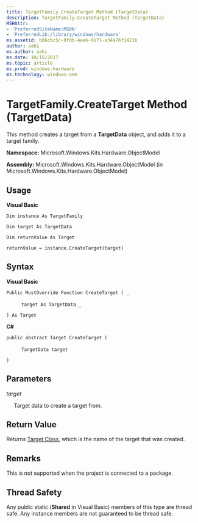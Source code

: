 ```yaml
---
title: TargetFamily.CreateTarget Method (TargetData)
description: TargetFamily.CreateTarget Method (TargetData)
MSHAttr:
- 'PreferredSiteName:MSDN'
- 'PreferredLib:/library/windows/hardware'
ms.assetid: b06cbc5c-9fdb-4ae6-9171-a34476f1421b
author: aahi
ms.author: aahi
ms.date: 10/15/2017
ms.topic: article
ms.prod: windows-hardware
ms.technology: windows-oem
---
```


# TargetFamily.CreateTarget Method (TargetData)


This method creates a target from a **TargetData** object, and adds it to a target family.

**Namespace:** Microsoft.Windows.Kits.Hardware.ObjectModel

**Assembly:** Microsoft.Windows.Kits.Hardware.ObjectModel (in Microsoft.Windows.Kits.Hardware.ObjectModel)

## <span id="Usage"></span><span id="usage"></span><span id="USAGE"></span>Usage


**Visual Basic**

`Dim instance As TargetFamily`

`Dim target As TargetData`

`Dim returnValue As Target`

`returnValue = instance.CreateTarget(target)`

## <span id="Syntax"></span><span id="syntax"></span><span id="SYNTAX"></span>Syntax


**Visual Basic**

`Public MustOverride Function CreateTarget ( _`

          `target As TargetData _`

`) As Target`

**C#**

`public abstract Target CreateTarget (`

          `TargetData target`

`)`

## <span id="Parameters"></span><span id="parameters"></span><span id="PARAMETERS"></span>Parameters


*target*

     Target data to create a target from.

## <span id="Return_Value"></span><span id="return_value"></span><span id="RETURN_VALUE"></span>Return Value


Returns [Target Class](target-class.md), which is the name of the target that was created.

## <span id="Remarks"></span><span id="remarks"></span><span id="REMARKS"></span>Remarks


This is not supported when the project is connected to a package.

## <span id="Thread_Safety"></span><span id="thread_safety"></span><span id="THREAD_SAFETY"></span>Thread Safety


Any public static (**Shared** in Visual Basic) members of this type are thread safe. Any instance members are not guaranteed to be thread safe.

 

 






